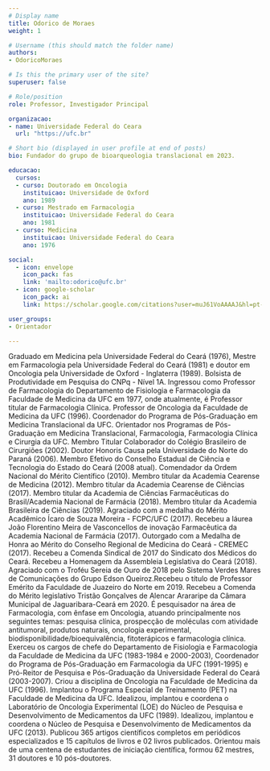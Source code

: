 ```yaml
---
# Display name
title: Odorico de Moraes
weight: 1

# Username (this should match the folder name)
authors:
- OdoricoMoraes

# Is this the primary user of the site?
superuser: false

# Role/position
role: Professor, Investigador Principal

organizacao:
- name: Universidade Federal do Ceara
  url: "https://ufc.br"

# Short bio (displayed in user profile at end of posts)
bio: Fundador do grupo de bioarqueologia translacional em 2023.

educacao: 
  cursos: 
  - curso: Doutorado em Oncologia
    instituicao: Universidade de Oxford
    ano: 1989
  - curso: Mestrado em Farmacologia
    instituicao: Universidade Federal do Ceara
    ano: 1981
  - curso: Medicina 
    instituicao: Universidade Federal do Ceara
    ano: 1976

social:
  - icon: envelope
    icon_pack: fas
    link: 'mailto:odorico@ufc.br'
  - icon: google-scholar
    icon_pack: ai
    link: https://scholar.google.com/citations?user=muJ61VoAAAAJ&hl=pt-BR&oi=ao

user_groups:
- Orientador

---
```


Graduado em Medicina pela Universidade Federal do Ceará (1976), Mestre em Farmacologia pela Universidade Federal do Ceará (1981) e doutor em Oncologia pela Universidade de Oxford - Inglaterra (1989). Bolsista de Produtividade em Pesquisa do CNPq - Nível 1A. Ingressou como Professor de Farmacologia do Departamento de Fisiologia e Farmacologia da Faculdade de Medicina da UFC em 1977, onde atualmente, é Professor titular de Farmacologia Clínica. Professor de Oncologia da Faculdade de Medicina da UFC (1996). Coordenador do Programa de Pós-Graduação em Medicina Translacional da UFC. Orientador nos Programas de Pós-Graduação em Medicina Translacional, Farmacologia, Farmacologia Clínica e Cirurgia da UFC. Membro Titular Colaborador do Colégio Brasileiro de Cirurgiões (2002). Doutor Honoris Causa pela Universidade do Norte do Paraná (2006). Membro Efetivo do Conselho Estadual de Ciência e Tecnologia do Estado do Ceará (2008 atual). Comendador da Ordem Nacional do Mérito Científico (2010). Membro titular da Academia Cearense de Medicina (2012). Membro titular da Academia Cearense de Ciências (2017). Membro titular da Academia de Ciências Farmacêuticas do Brasil/Academia Nacional de Farmácia (2018). Membro titular da Academia Brasileira de Ciências (2019). Agraciado com a medalha do Mérito Acadêmico Ícaro de Souza Moreira - FCPC/UFC (2017). Recebeu a láurea João Florentino Meira de Vasconcellos de inovação Farmacêutica da Academia Nacional de Farmácia (2017). Outorgado com a Medalha de Honra ao Mérito do Conselho Regional de Medicina do Ceará - CREMEC (2017). Recebeu a Comenda Sindical de 2017 do Sindicato dos Médicos do Ceará. Recebeu a Homenagem da Assembleia Legislativa do Ceará (2018). Agraciado com o Troféu Sereia de Ouro de 2018 pelo Sistema Verdes Mares de Comunicações do Grupo Edson Queiroz.Recebeu o título de Professor Emérito da Faculdade de Juazeiro do Norte em 2019. Recebeu a Comenda do Mérito legislativo Tristão Gonçalves de Alencar Arararipe da Câmara Municipal de Jaguaribara-Ceará em 2020. É pesquisador na área de Farmacologia, com ênfase em Oncologia, atuando principalmente nos seguintes temas: pesquisa clínica, prospecção de moléculas com atividade antitumoral, produtos naturais, oncologia experimental, biodisponibilidade/bioequivalência, fitoterápicos e farmacologia clínica. Exerceu os cargos de chefe do Departamento de Fisiologia e Farmacologia da Faculdade de Medicina da UFC (1983-1984 e 2000-2003), Coordenador do Programa de Pós-Graduação em Farmacologia da UFC (1991-1995) e Pró-Reitor de Pesquisa e Pós-Graduação da Universidade Federal do Ceará (2003-2007). Criou a disciplina de Oncologia na Faculdade de Medicina da UFC (1996). Implantou o Programa Especial de Treinamento (PET) na Faculdade de Medicina da UFC. Idealizou, implantou e coordena o Laboratório de Oncologia Experimental (LOE) do Núcleo de Pesquisa e Desenvolvimento de Medicamentos da UFC (1989). Idealizou, implantou e coordena o Núcleo de Pesquisa e Desenvolvimento de Medicamentos da UFC (2013). Publicou 365 artigos científicos completos em periódicos especializados e 15 capítulos de livros e 02 livros publicados. Orientou mais de uma centena de estudantes de iniciação científica, formou 62 mestres, 31 doutores e 10 pós-doutores.